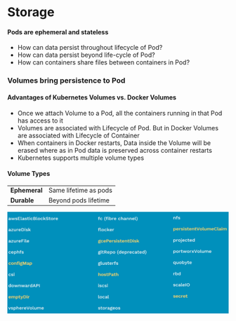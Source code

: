 # Storage

#### Pods are ephemeral and stateless
* How can data persist throughout lifecycle of Pod?
* How can data persist beyond life-cycle of Pod?
* How can containers share files between containers in Pod?

### Volumes bring persistence to Pod

#### Advantages of Kubernetes Volumes vs. Docker Volumes
* Once we attach Volume to a Pod, all the containers running in that Pod has access to it
* Volumes are associated with Lifecycle of Pod. But in Docker Volumes are associated with Lifecycle of Container
* When containers in Docker restarts, Data inside the Volume will be erased where as in Pod data is preserved across container restarts
* Kubernetes supports multiple volume types

#### Volume Types
<table>
  <tr><td><b>Ephemeral</b></td><td>Same lifetime as pods</td></tr>
  <tr><td><b>Durable</b></td><td>Beyond pods lifetime</td></tr>
</table>

![Screenshot](img/volume-types.png)
